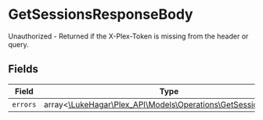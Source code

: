 # GetSessionsResponseBody

Unauthorized - Returned if the X-Plex-Token is missing from the header or query.


## Fields

| Field                                                                                                          | Type                                                                                                           | Required                                                                                                       | Description                                                                                                    |
| -------------------------------------------------------------------------------------------------------------- | -------------------------------------------------------------------------------------------------------------- | -------------------------------------------------------------------------------------------------------------- | -------------------------------------------------------------------------------------------------------------- |
| `errors`                                                                                                       | array<[\LukeHagar\Plex_API\Models\Operations\GetSessionsErrors](../../Models/Operations/GetSessionsErrors.md)> | :heavy_minus_sign:                                                                                             | N/A                                                                                                            |